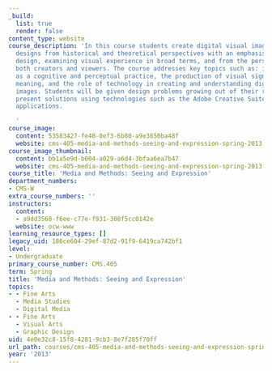 ```yaml
---
_build:
  list: true
  render: false
content_type: website
course_description: 'In this course students create digital visual images and analyze
  designs from historical and theoretical perspectives with an emphasis on art and
  design, examining visual experience in broad terms, and from the perspectives of
  both creators and viewers. The course addresses key topics such as: image making
  as a cognitive and perceptual practice, the production of visual significance and
  meaning, and the role of technology in creating and understanding digitally produced
  images. Students will be given design problems growing out of their reading and
  present solutions using technologies such as the Adobe Creative Suite and/or similar
  applications.

  '
course_image:
  content: 53583427-fe48-0ef3-6b80-a9e3650ba48f
  website: cms-405-media-and-methods-seeing-and-expression-spring-2013
course_image_thumbnail:
  content: bb1a5e9d-b004-a029-a6d4-3bfaa6ea7b47
  website: cms-405-media-and-methods-seeing-and-expression-spring-2013
course_title: 'Media and Methods: Seeing and Expression'
department_numbers:
- CMS-W
extra_course_numbers: ''
instructors:
  content:
  - a9dd3568-f6ee-c77e-f931-308f5cc0142e
  website: ocw-www
learning_resource_types: []
legacy_uid: 186ce604-29ef-87d2-91f9-6419ca742bf1
level:
- Undergraduate
primary_course_number: CMS.405
term: Spring
title: 'Media and Methods: Seeing and Expression'
topics:
- - Fine Arts
  - Media Studies
  - Digital Media
- - Fine Arts
  - Visual Arts
  - Graphic Design
uid: 4e0e32c8-15f8-4281-9cb3-8e7f285f70ff
url_path: courses/cms-405-media-and-methods-seeing-and-expression-spring-2013
year: '2013'
---
```


